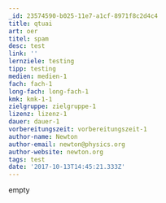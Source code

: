 ```yaml
---
_id: 23574590-b025-11e7-a1cf-8971f8c2d4c4
title: qtuai
art: oer
titel: spam
desc: test
link: ''
lernziele: testing
tipp: testing
medien: medien-1
fach: fach-1
long-fach: long-fach-1
kmk: kmk-1-1
zielgruppe: zielgruppe-1
lizenz: lizenz-1
dauer: dauer-1
vorbereitungszeit: vorbereitungszeit-1
author-name: Newton
author-email: newton@physics.org
author-website: newton.org
tags: test
date: '2017-10-13T14:45:21.333Z'
---
```

empty
